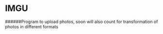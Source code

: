 # IMGU
######Program to upload photos, soon will also count for transformation of photos in different formats
